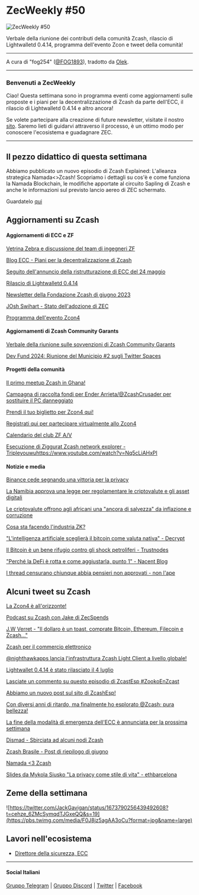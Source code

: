 # ZecWeekly #50

![ZecWeekly #50](https://substackcdn.com/image/fetch/w_1456,c_limit,f_webp,q_auto:good,fl_progressive:steep/https%3A%2F%2Fsubstack-post-media.s3.amazonaws.com%2Fpublic%2Fimages%2F8445f54d-a121-4f40-9f7a-55a56fc52981_1280x720.png)

Verbale della riunione dei contributi della comunità Zcash, rilascio di Lightwalletd 0.4.14, programma dell'evento Zcon e tweet della comunità!

---

A cura di "fog254" ([@FOG1893](https://twitter.com/FOG1893)), tradotto da [Olek](https://twitter.com/an_Olek).

---

### Benvenuti a ZecWeekly

Ciao! Questa settimana sono in programma eventi come aggiornamenti sulle proposte e i piani per la decentralizzazione di Zcash da parte dell'ECC, il rilascio di Lightwalletd 0.4.14 e altro ancora!

Se volete partecipare alla creazione di future newsletter, visitate il nostro [sito](https://wiki.zechub.xyz/zecweekly-newsletter). Saremo lieti di guidarvi attraverso il processo, è un ottimo modo per conoscere l'ecosistema e guadagnare ZEC.

---

## Il pezzo didattico di questa settimana

Abbiamo pubblicato un nuovo episodio di Zcash Explained: L'alleanza strategica Namada<>Zcash! Scopriamo i dettagli su cos'è e come funziona la Namada Blockchain, le modifiche apportate al circuito Sapling di Zcash e anche le informazioni sul previsto lancio aereo di ZEC schermato. 

Guardatelo [qui](https://www.youtube.com/watch?v=Wg_WtPdBig0)

## Aggiornamenti su Zcash

#### Aggiornamenti di ECC e ZF

[Vetrina Zebra e discussione del team di ingegneri ZF](https://www.youtube.com/watch?v=WLzywPoFwsM&t=3s)

[Blog ECC - Piani per la decentralizzazione di Zcash](https://electriccoin.co/blog/update-ecc-proposals-and-plans-for-decentralizing-zcash-and-future-focus/)

[Seguito dell'annuncio della ristrutturazione di ECC del 24 maggio](https://twitter.com/ElectricCoinCo/status/1677034539796041728?s=20)

[Rilascio di Lightwalletd 0.4.14](https://forum.zcashcommunity.com/t/all-ecc-teams-focused-on-wallet-performance/42860/89?u=adjychris)

[Newsletter della Fondazione Zcash di giugno 2023](https://zfnd.org/zcash-foundation-june-2023-newsletter/)

[JOsh Swihart - Stato dell'adozione di ZEC](https://forum.zcashcommunity.com/t/state-of-zec-adoption/45014)

[Programma dell'evento Zcon4](https://whova.com/embedded/event/RGFRbnJpGJpviTa9ahUPq1qCTtKVpQnpL01vAKVQTsY%3D/?utc_source=ems)



#### Aggiornamenti di Zcash Community Garants

[Verbale della riunione sulle sovvenzioni di  Zcash Community Garants](https://forum.zcashcommunity.com/t/zcash-community-grants-meeting-minutes-6-26-23/44994)

[Dev Fund 2024: Riunione del Municipio #2 sugli Twitter Spaces](https://forum.zcashcommunity.com/t/dev-fund-2024-community-poll-discussion-megathread/44527/256)



#### Progetti della comunità

[Il primo meetup Zcash in Ghana!](https://twitter.com/Zcashghana/status/1677239995445157889?s=20)

[Campagna di raccolta fondi per Ender Arrieta/@ZcashCrusader per sostituire il PC danneggiato](https://forum.zcashcommunity.com/t/help-me-to-keep-working-in-the-zcash-community/45010)

[Prendi il tuo biglietto per Zcon4 qui!](https://www.eventbrite.com/e/entradas-crypto-lounge-experience-614400367037)

[Registrati qui per partecipare virtualmente allo Zcon4](https://whova.com/portal/registration/zcon_202307/cdjp6ynt)

[Calendario del club ZF A/V](https://wiki.zechub.xyz/zfav/calendar)

[Esecuzione di Ziggurat Zcash network explorer - Tripleyouwu]()https://www.youtube.com/watch?v=Nq5cLiAHxPI



#### Notizie e media

[Binance cede segnando una vittoria per la privacy](https://cointelegraph.com/news/privacy-advocates-win-binance-buckles-under-pressure)

[La Namibia approva una legge per regolamentare le criptovalute e gli asset digitali](https://cointelegraph.com/news/crypto-namibia-passes-bill-to-regulate-crypto-and-virtual-assets)

[Le criptovalute offrono agli africani una "ancora di salvezza" da inflazione e corruzione](https://cointelegraph.com/news/crypto-offers-africa-lifeline-inflation-corruption)

[Cosa sta facendo l'industria ZK?](https://cointelegraph.com/news/zero-knowledge-multi-chain-bridges-venture-capital-merge-blockchain-technology)

["L'intelligenza artificiale sceglierà il bitcoin come valuta nativa" - Decrypt](https://decrypt.co/147692/ai-will-choose-bitcoin-as-its-native-currency-predicts-arthur-hayes)

[Il Bitcoin è un bene rifugio contro gli shock petroliferi - Trustnodes](https://www.trustnodes.com/2023/07/03/bitcoin-is-a-safe-haven-from-oil-shocks-says-paper)

["Perché la DeFi è rotta e come aggiustarla, punto 1" - Nacent Blog](https://www.nascent.xyz/idea/why-defi-is-broken-and-how-to-fix-it-pt-1-oracle-free-protocols)

[I thread censurano chiunque abbia pensieri non approvati - non l'ape](https://notthebee.com/article/metas-twitter-clone-launches-immediately-censors-the-masses)



## Alcuni tweet su Zcash

[La Zcon4 è all'orizzonte!](https://twitter.com/ZcashFoundation/status/1677356489416081411?s=20)

[Podcast su Zcash con Jake di ZecSpends](https://twitter.com/zooko/status/1676009051895877632?s=20)

[J.W Verret - "Il dollaro è un toast, comprate Bitcoin, Ethereum, Filecoin e Zcash..."]()

[Zcash per il commercio elettronico](https://twitter.com/NOWPayments_io/status/1677621547174072321?s=20)

[@nighthawkapps lancia l'infrastruttura Zcash Light Client a livello globale!](https://twitter.com/lightwalletd/status/1664257811209940993?s=20)

[Lightwallet 0.4.14 è stato rilasciato il 4 luglio](https://twitter.com/ElectricCoinCo/status/1676954164910526465?s=20)

[Lasciate un commento su questo episodio di ZcastEsp #ZookoEnZcast](https://twitter.com/ZcastEsp/status/1677475800725979136?s=20) 

[Abbiamo un nuovo post sul sito di ZcashEsp!](https://twitter.com/AuraBritoSM/status/1677342139842273280?s=20)

[Con diversi anni di ritardo, ma finalmente ho esplorato @Zcash; pura bellezza!](https://twitter.com/madhavanmalolan/status/1676767764437139457?s=20)

[La fine della modalità di emergenza dell'ECC è annunciata per la prossima settimana](https://twitter.com/ZcashEclaireur/status/1677155715381882936?s=20)

[Dismad - Sbirciata ad alcuni nodi Zcash](https://twitter.com/dismad8/status/1677913701477695490)

[Zcash Brasile - Post di riepilogo di giugno](https://twitter.com/zcashbrazil/status/1677680521139167234)

[Namada <3 Zcash](https://twitter.com/namada/status/1676647636042915846)

[Slides da Mykola Siusko "La privacy come stile di vita" - ethbarcelona](https://twitter.com/nicksvyaznoy/status/1677265035721162753)


## Zeme della settimana

![https://twitter.com/JackGavigan/status/1673790256439492608?t=cehze_6ZMcSymqdTJGxeQQ&s=19](https://pbs.twimg.com/media/F0J8jz5agAA3oCu?format=jpg&name=large) 

## Lavori nell'ecosistema

- [Direttore della sicurezza, ECC](https://apply.workable.com/electric-coin-company/j/E68A4C20E2/)

---

#### Social Italiani

[Gruppo Telegram](https://t.me/zcashita) | [Gruppo Discord](https://discord.com/channels/978714252934258779/1091806217359347802) | [Twitter](https://twitter.com/InsideZcash) | [Facebook](https://www.facebook.com/groups/zecitalia)